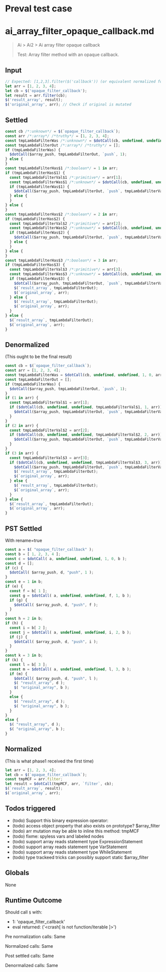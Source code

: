 # Preval test case

# ai_array_filter_opaque_callback.md

> Ai > Ai2 > Ai array filter opaque callback
>
> Test: Array filter method with an opaque callback.

## Input

`````js filename=intro
// Expected: [1,2,3].filter($('callback')) (or equivalent normalized form)
let arr = [1, 2, 3, 4];
let cb = $('opaque_filter_callback');
let result = arr.filter(cb);
$('result_array', result);
$('original_array', arr); // Check if original is mutated
`````


## Settled


`````js filename=intro
const cb /*:unknown*/ = $(`opaque_filter_callback`);
const arr /*:array*/ /*truthy*/ = [1, 2, 3, 4];
const tmpLambdaFilterWas /*:unknown*/ = $dotCall(cb, undefined, undefined, 1, 0, arr);
const tmpLambdaFilterOut /*:array*/ /*truthy*/ = [];
if (tmpLambdaFilterWas) {
  $dotCall($array_push, tmpLambdaFilterOut, `push`, 1);
} else {
}
const tmpLambdaFilterHas$1 /*:boolean*/ = 1 in arr;
if (tmpLambdaFilterHas$1) {
  const tmpLambdaFilterVal$1 /*:primitive*/ = arr[1];
  const tmpLambdaFilterWas$1 /*:unknown*/ = $dotCall(cb, undefined, undefined, tmpLambdaFilterVal$1, 1, arr);
  if (tmpLambdaFilterWas$1) {
    $dotCall($array_push, tmpLambdaFilterOut, `push`, tmpLambdaFilterVal$1);
  } else {
  }
} else {
}
const tmpLambdaFilterHas$2 /*:boolean*/ = 2 in arr;
if (tmpLambdaFilterHas$2) {
  const tmpLambdaFilterVal$2 /*:primitive*/ = arr[2];
  const tmpLambdaFilterWas$2 /*:unknown*/ = $dotCall(cb, undefined, undefined, tmpLambdaFilterVal$2, 2, arr);
  if (tmpLambdaFilterWas$2) {
    $dotCall($array_push, tmpLambdaFilterOut, `push`, tmpLambdaFilterVal$2);
  } else {
  }
} else {
}
const tmpLambdaFilterHas$3 /*:boolean*/ = 3 in arr;
if (tmpLambdaFilterHas$3) {
  const tmpLambdaFilterVal$3 /*:primitive*/ = arr[3];
  const tmpLambdaFilterWas$3 /*:unknown*/ = $dotCall(cb, undefined, undefined, tmpLambdaFilterVal$3, 3, arr);
  if (tmpLambdaFilterWas$3) {
    $dotCall($array_push, tmpLambdaFilterOut, `push`, tmpLambdaFilterVal$3);
    $(`result_array`, tmpLambdaFilterOut);
    $(`original_array`, arr);
  } else {
    $(`result_array`, tmpLambdaFilterOut);
    $(`original_array`, arr);
  }
} else {
  $(`result_array`, tmpLambdaFilterOut);
  $(`original_array`, arr);
}
`````


## Denormalized
(This ought to be the final result)

`````js filename=intro
const cb = $(`opaque_filter_callback`);
const arr = [1, 2, 3, 4];
const tmpLambdaFilterWas = $dotCall(cb, undefined, undefined, 1, 0, arr);
const tmpLambdaFilterOut = [];
if (tmpLambdaFilterWas) {
  $dotCall($array_push, tmpLambdaFilterOut, `push`, 1);
}
if (1 in arr) {
  const tmpLambdaFilterVal$1 = arr[1];
  if ($dotCall(cb, undefined, undefined, tmpLambdaFilterVal$1, 1, arr)) {
    $dotCall($array_push, tmpLambdaFilterOut, `push`, tmpLambdaFilterVal$1);
  }
}
if (2 in arr) {
  const tmpLambdaFilterVal$2 = arr[2];
  if ($dotCall(cb, undefined, undefined, tmpLambdaFilterVal$2, 2, arr)) {
    $dotCall($array_push, tmpLambdaFilterOut, `push`, tmpLambdaFilterVal$2);
  }
}
if (3 in arr) {
  const tmpLambdaFilterVal$3 = arr[3];
  if ($dotCall(cb, undefined, undefined, tmpLambdaFilterVal$3, 3, arr)) {
    $dotCall($array_push, tmpLambdaFilterOut, `push`, tmpLambdaFilterVal$3);
    $(`result_array`, tmpLambdaFilterOut);
    $(`original_array`, arr);
  } else {
    $(`result_array`, tmpLambdaFilterOut);
    $(`original_array`, arr);
  }
} else {
  $(`result_array`, tmpLambdaFilterOut);
  $(`original_array`, arr);
}
`````


## PST Settled
With rename=true

`````js filename=intro
const a = $( "opaque_filter_callback" );
const b = [ 1, 2, 3, 4 ];
const c = $dotCall( a, undefined, undefined, 1, 0, b );
const d = [];
if (c) {
  $dotCall( $array_push, d, "push", 1 );
}
const e = 1 in b;
if (e) {
  const f = b[ 1 ];
  const g = $dotCall( a, undefined, undefined, f, 1, b );
  if (g) {
    $dotCall( $array_push, d, "push", f );
  }
}
const h = 2 in b;
if (h) {
  const i = b[ 2 ];
  const j = $dotCall( a, undefined, undefined, i, 2, b );
  if (j) {
    $dotCall( $array_push, d, "push", i );
  }
}
const k = 3 in b;
if (k) {
  const l = b[ 3 ];
  const m = $dotCall( a, undefined, undefined, l, 3, b );
  if (m) {
    $dotCall( $array_push, d, "push", l );
    $( "result_array", d );
    $( "original_array", b );
  }
  else {
    $( "result_array", d );
    $( "original_array", b );
  }
}
else {
  $( "result_array", d );
  $( "original_array", b );
}
`````


## Normalized
(This is what phase1 received the first time)

`````js filename=intro
let arr = [1, 2, 3, 4];
let cb = $(`opaque_filter_callback`);
const tmpMCF = arr.filter;
let result = $dotCall(tmpMCF, arr, `filter`, cb);
$(`result_array`, result);
$(`original_array`, arr);
`````


## Todos triggered


- (todo) Support this binary expression operator:
- (todo) access object property that also exists on prototype? $array_filter
- (todo) arr mutation may be able to inline this method: tmpMCF
- (todo) fixme: spyless vars and labeled nodes
- (todo) support array reads statement type ExpressionStatement
- (todo) support array reads statement type VarStatement
- (todo) support array reads statement type WhileStatement
- (todo) type trackeed tricks can possibly support static $array_filter


## Globals


None


## Runtime Outcome


Should call `$` with:
 - 1: 'opaque_filter_callback'
 - eval returned: ('<crash[ <ref> is not function/iterable ]>')

Pre normalization calls: Same

Normalized calls: Same

Post settled calls: Same

Denormalized calls: Same
